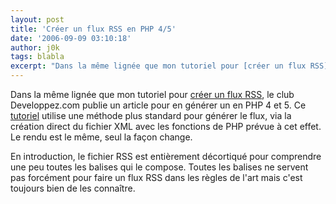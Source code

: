 ```yaml
---
layout: post
title: 'Créer un flux RSS en PHP 4/5'
date: '2006-09-09 03:10:18'
author: j0k
tags: blabla
excerpt: "Dans la même lignée que mon tutoriel pour [créer un flux RSS](http://www.j0k3r.net/php-creer-un-fil-rss-pour-votre-site-21.html), le club Developpez.com publie un article pour en générer un en PHP 4 et 5.     \nCe [tutoriel](http://baptiste-wicht.developpez.com/tutoriel/php/rss/) utilise une méthode plus standard pour générer le flux, via la création      …"
---
```


Dans la même lignée que mon tutoriel pour [créer un flux RSS](http://www.j0k3r.net/php-creer-un-fil-rss-pour-votre-site-21.html), le club Developpez.com publie un article pour en générer un en PHP 4 et 5.
Ce [tutoriel](http://baptiste-wicht.developpez.com/tutoriel/php/rss/) utilise une méthode plus standard pour générer le flux, via la création direct du fichier XML avec les fonctions de PHP prévue à cet effet. Le rendu est le même, seul la façon change.

En introduction, le fichier RSS est entièrement décortiqué pour comprendre une peu toutes les balises qui le compose. Toutes les balises ne servent pas forcément pour faire un flux RSS dans les règles de l'art mais c'est toujours bien de les connaître.
